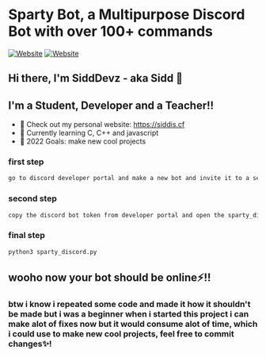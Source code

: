 # Sparty Bot, a Multipurpose Discord Bot with over 100+ commands

[![Website](https://img.shields.io/website?label=siddis.cf&style=for-the-badge&url=https%3A%2F%2Fsiddis.cf)](https://siddis.cf)
[![Website](https://img.shields.io/website?label=sparty.dev&style=for-the-badge&url=https%3A%2F%2Fsparty.dev)](https://sparty.dev)

## Hi there, I'm SiddDevz - aka Sidd 👋
## I'm a Student, Developer and a Teacher!!

- 🔭 Check out my personal website: https://siddis.cf
- 🌱 Currently learning C, C++ and javascript
- 🥅 2022 Goals: make new cool projects

### first step
```md
go to discord developer portal and make a new bot and invite it to a server with all perms make sure to give " Use Application Commands " permission aswell
```

### second step

```md
copy the discord bot token from developer portal and open the sparty_discord.py file and paste it in the " " at the top
```

### final step

```md
python3 sparty_discord.py
```

## wooho now your bot should be online⚡!!

### btw i know i repeated some code and made it how it shouldn't be made but i was a beginner when i started this project i can make alot of fixes now but it would consume alot of time, which i could use to make new cool projects, feel free to commit changes✨!
